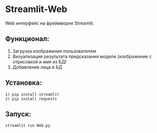 # Streamlit-Web
Web интерфейс на фреймворке Streamlit.

## Функционал:
1) Загрузка изображения пользователем
2) Визуализация результата предсказания модели (изображение с отрисовкой и имя из БД)
3) Добавление лица в БД

## Установка:    
```         
1) pip install streamlit
2) pip install requests
```

## Запуск:        
```      
streamlit run Web.py
```


